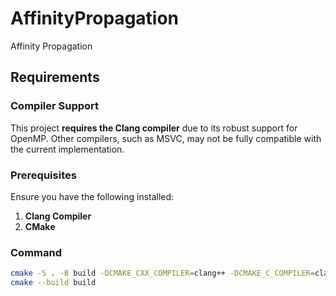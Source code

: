 # AffinityPropagation
Affinity Propagation

## Requirements
### Compiler Support
This project **requires the Clang compiler** due to its robust support for OpenMP. Other compilers, such as MSVC, may not be fully compatible with the current implementation.

### Prerequisites
Ensure you have the following installed:
1. **Clang Compiler**
2. **CMake**

### Command
```sh
cmake -S . -B build -DCMAKE_CXX_COMPILER=clang++ -DCMAKE_C_COMPILER=clang
cmake --build build
```
